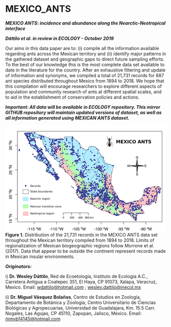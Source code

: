 # MEXICO_ANTS
***MEXICO ANTS: incidence and abundance along the Nearctic-Neotropical interface***

***Dáttilo et al. in review in ECOLOGY - October 2019***

Our aims in this data paper are to: (i) compile all the information available regarding ants across the Mexican territory and (ii) identify major patterns in the gathered dataset and geographic gaps to direct future sampling efforts. To the best of our knowledge this is the most complete data set available to date in the literature for the country. After an exhaustive filtering and update of information and synonyms, we compiled a total of 21,731 records for 887 ant species distributed throughout Mexico from 1894 to 2018. We hope that this compilation will encourage researchers to explore different aspects of population and community research of ants at different spatial scales, and to aid in the establishment of conservation policies and actions.

***Important: All data will be available in ECOLOGY repository. This mirror GITHUB repository will maintain updated versions of dataset, as well as all information generated using MEXICAN ANTS dataset.***


![alt text](https://github.com/wdattilo/MEXICAN_ANTS/blob/master/MEXICO_ANTS.png)
**Figure 1.** Distribution of the 21,731 records in the MEXICO ANTS data set throughout the Mexican territory compiled from 1894 to 2018. Limits of regionalization of Mexican biogeographic regions follow Morrone et al. (2017). Data that appear to be outside the continent represent records made in Mexican insular environments.


***Originators:***

i) **Dr. Wesley Dáttilo**, Red de Ecoetología, Instituto de Ecología A.C., Carretera Antigua a Coatepec 351, El Haya, CP 91073, Xalapa, Veracruz, Mexico. Email: wdattilo@hotmail.com ; wesley.dattilo@inecol.mx

ii) **Dr. Miguel Vásquez Bolaños**, Centro de Estudios en Zoología, Departamento de Botánica y Zoología, Centro Universitario de Ciencias Biológicas y Agropecuarias, Universidad de Guadalajara, Km. 15.5 Carr. Nogales, Las Agujas, CP 45110, Zapopan, Jalisco, Mexico. Email: mmvb14145@hotmail.com 

